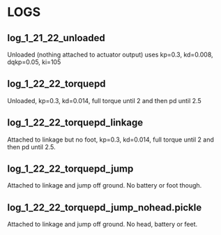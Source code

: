 # LOGS

## log_1_21_22_unloaded
Unloaded (nothing attached to actuator output) uses kp=0.3, kd=0.008, dqkp=0.05, ki=105

## log_1_22_22_torquepd
Unloaded, kp=0.3, kd=0.014, full torque until 2 and then pd until 2.5

## log_1_22_22_torquepd_linkage
Attached to linkage but no foot, kp=0.3, kd=0.014, full torque until 2 and then pd until 2.5.

## log_1_22_22_torquepd_jump
Attached to linkage and jump off ground. No battery or foot though.

## log_1_22_22_torquepd_jump_nohead.pickle
Attached to linkage and jump off ground. No head, battery or feet.